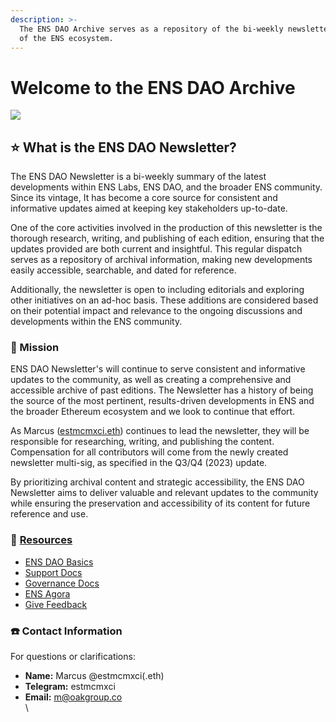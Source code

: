 ```yaml
---
description: >-
  The ENS DAO Archive serves as a repository of the bi-weekly newsletter digest
  of the ENS ecosystem.
---
```


# Welcome to the ENS DAO Archive

![](https://github.com/estmcmxci/ens-dao-newsletter/assets/81047229/f1878b39-4d56-4f66-b46a-e359901cef2f)

## ⭐️ What is the ENS DAO Newsletter?

The ENS DAO Newsletter is a bi-weekly summary of the latest developments within ENS Labs, ENS DAO, and the broader ENS community. Since its vintage, It has become a core source for consistent and informative updates aimed at keeping key stakeholders up-to-date.

One of the core activities involved in the production of this newsletter is the thorough research, writing, and publishing of each edition, ensuring that the updates provided are both current and insightful. This regular dispatch serves as a repository of archival information, making new developments easily accessible, searchable, and dated for reference.

Additionally, the newsletter is open to including editorials and exploring other initiatives on an ad-hoc basis. These additions are considered based on their potential impact and relevance to the ongoing discussions and developments within the ENS community.



### 📌 Mission

ENS DAO Newsletter's will continue to serve consistent and informative updates to the community, as well as creating a comprehensive and accessible archive of past editions. The Newsletter has a history of being the source of the most pertinent, results-driven developments in ENS and the broader Ethereum ecosystem and we look to continue that effort.

As Marcus ([estmcmxci.eth](https://ens.app/estmcmxci.eth)) continues to lead the newsletter, they will be responsible for researching, writing, and publishing the content. Compensation for all contributors will come from the newly created newsletter multi-sig, as specified in the Q3/Q4 (2023) update.

By prioritizing archival content and strategic accessibility, the ENS DAO Newsletter aims to deliver valuable and relevant updates to the community while ensuring the preservation and accessibility of its content for future reference and use.



### 📝 [Resources](https://ensdao.org/)

* [ENS DAO Basics](https://basics.ensdao.org/)
* [Support Docs](https://support.ens.domains/docs)
* [Governance Docs](https://docs.ens.domains/v/governance/)
* [ENS Agora](https://agora.ensdao.org/)
* [Give Feedback](https://ens.canny.io)



### ☎️ Contact Information

For questions or clarifications:

* **Name:** Marcus @estmcmxci(.eth)
* **Telegram:** estmcmxci
* **Email:** m@oakgroup.co\
  \


##
